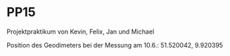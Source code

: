# PP15
Projektpraktikum von Kevin, Felix, Jan und Michael

Position des Geodimeters bei der Messung am 10.6.:
51.520042, 9.920395
